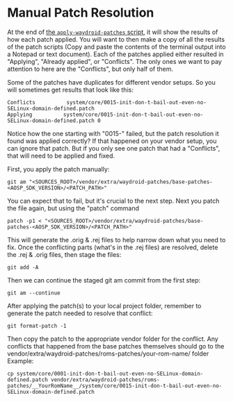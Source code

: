 # Manual Patch Resolution

At the end of [the `apply-waydroid-patches` script](https://github.com/waydroid/android_vendor_waydroid/blob/b2fa4643f50488eefcfd415290bcfa445752e8c9/vendorsetup.sh#L4), it will show the results of how each patch applied. You will want to then make a copy of all the results of the patch scripts \(Copy and paste the contents of the terminal output into a Notepad or text document\). Each of the patches applied either resulted in "Applying", "Already applied", or "Conflicts". The only ones we want to pay attention to here are the "Conflicts", but only half of them.

Some of the patches have duplicates for different vendor setups. So you will sometimes get results that look like this:

```text
Conflicts          system/core/0015-init-don-t-bail-out-even-no-SELinux-domain-defined.patch
Applying          system/core/0015-init-don-t-bail-out-even-no-SELinux-domain-defined.patch 0
```

Notice how the one starting with "0015-" failed, but the patch resolution it found was applied correctly? If that happened on your vendor setup, you can ignore that patch. But if you only see one patch that had a "Conflicts", that will need to be applied and fixed.

First, you apply the patch manually:

```text
git am "<SOURCES_ROOT>/vendor/extra/waydroid-patches/base-patches-<AOSP_SDK_VERSION>/<PATCH_PATH>"
```

You can expect that to fail, but it's crucial to the next step. Next you patch the file again, but using the "patch" command

```text
patch -p1 < "<SOURCES_ROOT>/vendor/extra/waydroid-patches/base-patches-<AOSP_SDK_VERSION>/<PATCH_PATH>"
```

This will generate the .orig & .rej files to help narrow down what you need to fix. Once the conflicting parts \(what's in the .rej files\) are resolved, delete the .rej & .orig files, then stage the files:

```text
git add -A
```

Then we can continue the staged git am commit from the first step:

```text
git am --continue
```

After applying the patch\(s\) to your local project folder, remember to generate the patch needed to resolve that conflict:

```text
git format-patch -1
```

Then copy the patch to the appropriate vendor folder for the conflict. Any conflicts that happened from the base patches themselves should go to the vendor/extra/waydroid-patches/roms-patches/your-rom-name/ folder Example:

```text
cp system/core/0001-init-don-t-bail-out-even-no-SELinux-domain-defined.patch vendor/extra/waydroid-patches/roms-patches/__YourRomName__/system/core/0015-init-don-t-bail-out-even-no-SELinux-domain-defined.patch
```

